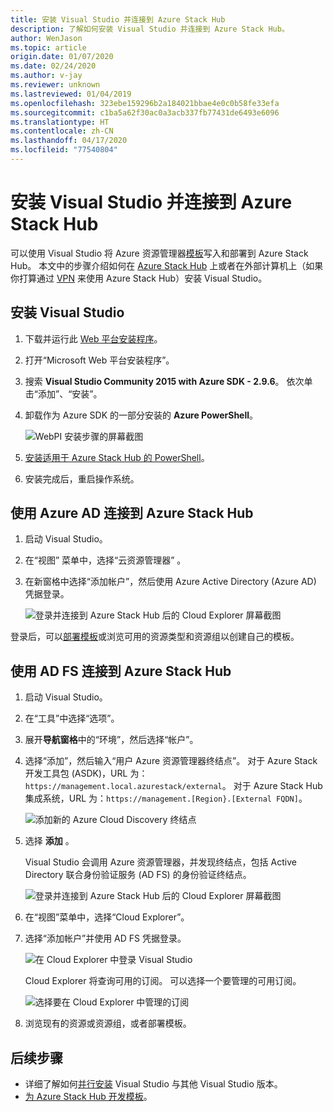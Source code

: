 ```yaml
---
title: 安装 Visual Studio 并连接到 Azure Stack Hub
description: 了解如何安装 Visual Studio 并连接到 Azure Stack Hub。
author: WenJason
ms.topic: article
origin.date: 01/07/2020
ms.date: 02/24/2020
ms.author: v-jay
ms.reviewer: unknown
ms.lastreviewed: 01/04/2019
ms.openlocfilehash: 323ebe159296b2a184021bbae4e0c0b58fe33efa
ms.sourcegitcommit: c1ba5a62f30ac0a3acb337fb77431de6493e6096
ms.translationtype: HT
ms.contentlocale: zh-CN
ms.lasthandoff: 04/17/2020
ms.locfileid: "77540804"
---
```

# <a name="install-visual-studio-and-connect-to-azure-stack-hub"></a>安装 Visual Studio 并连接到 Azure Stack Hub

可以使用 Visual Studio 将 Azure 资源管理器[模板](azure-stack-arm-templates.md)写入和部署到 Azure Stack Hub。 本文中的步骤介绍如何在 [Azure Stack Hub](../asdk/asdk-connect.md#connect-to-azure-stack-using-rdp) 上或者在外部计算机上（如果你打算通过 [VPN](../asdk/asdk-connect.md#connect-to-azure-stack-using-vpn) 来使用 Azure Stack Hub）安装 Visual Studio。

## <a name="install-visual-studio"></a>安装 Visual Studio

1. 下载并运行此 [Web 平台安装程序](https://www.microsoft.com/web/downloads/platform.aspx)。  

2. 打开“Microsoft Web 平台安装程序”。 

3. 搜索 **Visual Studio Community 2015 with Azure SDK - 2.9.6**。 依次单击“添加”、“安装”。  

4. 卸载作为 Azure SDK 的一部分安装的 **Azure PowerShell**。

    ![WebPI 安装步骤的屏幕截图](./media/azure-stack-install-visual-studio/image1.png)

5. [安装适用于 Azure Stack Hub 的 PowerShell](../operator/azure-stack-powershell-install.md)。

6. 安装完成后，重启操作系统。

## <a name="connect-to-azure-stack-hub-with-azure-ad"></a>使用 Azure AD 连接到 Azure Stack Hub

1. 启动 Visual Studio。

2. 在“视图”  菜单中，选择“云资源管理器”  。

3. 在新窗格中选择“添加帐户”，然后使用 Azure Active Directory (Azure AD) 凭据登录。   

    ![登录并连接到 Azure Stack Hub 后的 Cloud Explorer 屏幕截图](./media/azure-stack-install-visual-studio/image2.png)

登录后，可以[部署模板](azure-stack-deploy-template-visual-studio.md)或浏览可用的资源类型和资源组以创建自己的模板。  

## <a name="connect-to-azure-stack-hub-with-ad-fs"></a>使用 AD FS 连接到 Azure Stack Hub

1. 启动 Visual Studio。

2. 在“工具”中选择“选项”。  

3. 展开**导航窗格**中的“环境”，然后选择“帐户”。  

4. 选择“添加”，然后输入“用户 Azure 资源管理器终结点”。  对于 Azure Stack 开发工具包 (ASDK)，URL 为：`https://management.local.azurestack/external`。  对于 Azure Stack Hub 集成系统，URL 为：`https://management.[Region}.[External FQDN]`。

    ![添加新的 Azure Cloud Discovery 终结点](./media/azure-stack-install-visual-studio/image5.png)

5. 选择 **添加** 。  

    Visual Studio 会调用 Azure 资源管理器，并发现终结点，包括 Active Directory 联合身份验证服务 (AD FS) 的身份验证终结点。

    ![登录并连接到 Azure Stack Hub 后的 Cloud Explorer 屏幕截图](./media/azure-stack-install-visual-studio/image6.png)

6. 在“视图”菜单中，选择“Cloud Explorer”。  

7. 选择“添加帐户”并使用 AD FS 凭据登录。   

    ![在 Cloud Explorer 中登录 Visual Studio](./media/azure-stack-install-visual-studio/image7.png)

    Cloud Explorer 将查询可用的订阅。 可以选择一个要管理的可用订阅。

    ![选择要在 Cloud Explorer 中管理的订阅](./media/azure-stack-install-visual-studio/image8.png)

8. 浏览现有的资源或资源组，或者部署模板。

## <a name="next-steps"></a>后续步骤

- 详细了解如何[并行安装](https://docs.microsoft.com/visualstudio/install/install-visual-studio-versions-side-by-side) Visual Studio 与其他 Visual Studio 版本。
- [为 Azure Stack Hub 开发模板](azure-stack-develop-templates.md)。
